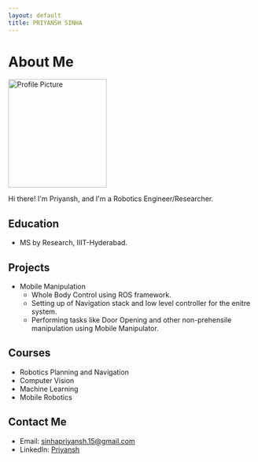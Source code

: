 ```yaml
---
layout: default
title: PRIYANSH SINHA
---
```

# About Me
<img src="/images/mypic.jpg" alt="Profile Picture" style="width:200px; height:220px;">
<!-- ![Profile Picture](/images/mypic.jpg) -->
  
Hi there! I'm Priyansh, and I'm a Robotics Engineer/Researcher.

## Education

- MS by Research, IIIT-Hyderabad.

## Projects


- Mobile Manipulation
    - Whole Body Control using ROS framework.
    - Setting up of Navigation stack and low level controller for the enitre system.
    - Performing tasks like Door Opening and other non-prehensile manipulation using Mobile Manipulator.

## Courses 

- Robotics Planning and Navigation
- Computer Vision
- Machine Learning
- Mobile Robotics

## Contact Me

- Email: [sinhapriyansh.15@gmail.com](mailto:sinhapriyansh.15@gmail.com)
- LinkedIn: [Priyansh](https://www.linkedin.com/in/priyansh-sinha-a4984b178/)
